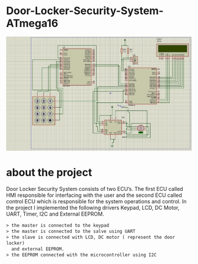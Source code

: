 # Door-Locker-Security-System-ATmega16
![Image of project](https://raw.githubusercontent.com/Menna-tullah/Door-Locker-Security-System-ATmega16/master/Door_locker.jpg)
# about the project

Door Locker Security System consists of two ECU’s. The first ECU called HMI responsible for interfacing with the user and the second ECU called control ECU which is responsible for the system operations and control. In the project I implemented the following drivers Keypad, LCD, DC Motor, UART, Timer, I2C and External EEPROM.



	> the master is connected to the keypad
	> the master is connected to the salve using UART 
	> the slave is connected with LCD, DC motor ( represent the door locker) 
	  and external EEPROM.
	> the EEPROM connected with the microcontroller using I2C
